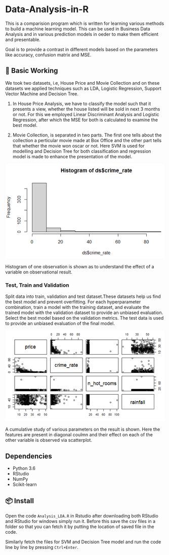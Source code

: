 # Data-Analysis-in-R

This is a comparision program which is written for learning various methods to build a machine learning model. This can be used in Business Data Analysis and in various prediction models in oeder to make them efficient and presentable.

Goal is to provide a contrast in different models based on the parameters like accuracy, confusion matrix and MSE.

## 🔨 Basic Working 

We took two datasets, i.e, House Price and Movie Collection and on these datasets we applied techniques such as LDA, Logistic Regression, Support Vector Machine and Decision Tree. 

1. In House Price Analysis, we have to classify the model such that it presents a view, whether the house listed will be sold in next 3 months or not. For this we employed Linear Discriminant Analysis and Logistic Regression, after which the MSE for both is calculated to examine the best model.

2. Movie Collection, is separated in two parts. The first one tells about the collection a perticular movie made at Box Office and the other part tells that whether the movie won oscar or not. Here SVM is used for modelling and Decision Tree for both classification and regression model is made to enhance the presentation of the model. 

![Histogram Diagram](histogram.png)

Histogram of one observation is shown as to understand the effect of a variable on observational result.

### Test, Train and Validation
 Split data into train, validation and test dataset.These datasets help us find the best model and prevent overfitting.
 For each hyperparameter combination, train a model with the training dataset, and evaluate the trained model with the validation dataset to provide an unbiased evaluation. Select the best model based on the validation metrics. The test data is used to provide an unbiased evaluation of the final model.
 
 ![Scatterplot Diagram](scatterplot.png)
 
A cumulative study of various parameters on the result is shown. Here the features are present in diagonal coulmn and their effect on each of the other variable is observed via scatterplot.


## Dependencies

- Python 3.6
- RStudio
- NumPy
- Scikit-learn

## 📦 Install

Open the code ```Analysis_LDA.R``` in Rstudio after downloading both RStudio and RStudio for windows simply run it. Before this save the csv files in a folder so that you can fetch it by putting the location of saved file in the code.

Similarly fetch the files for SVM and Decision Tree model and run the code line by line by pressing ```Ctrl+Enter```.
